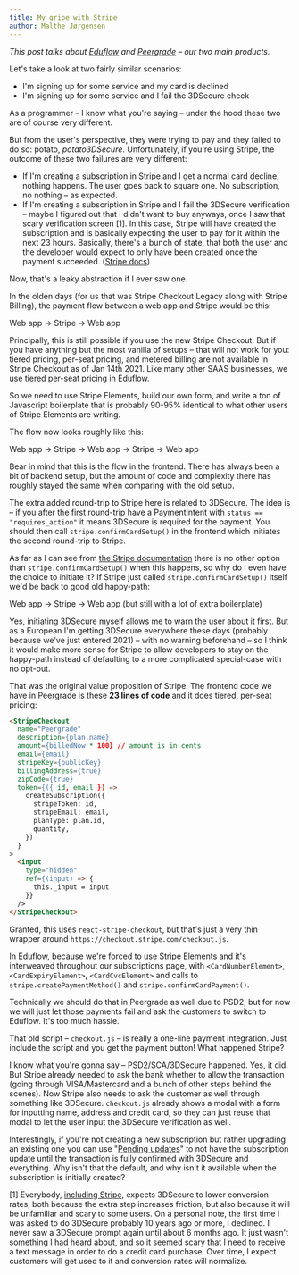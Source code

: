 ```yaml
---
title: My gripe with Stripe
author: Malthe Jørgensen
---
```

_This post talks about [Eduflow](https://www.eduflow.com) and [Peergrade](https://www.peergrade.io) – our two main products._

Let's take a look at two fairly similar scenarios:

- I'm signing up for some service and my card is declined
- I'm signing up for some service and I fail the 3DSecure check

As a programmer – I know what you're saying – under the hood these two are of course very different.

But from the user's perspective, they were trying to pay and they failed to do so: potato, *potato3DSecure*. Unfortunately, if you're using Stripe, the outcome of these two failures are very different:

- If I'm creating a subscription in Stripe and I get a normal card decline, nothing happens. The user goes back to square one. No subscription, no nothing – as expected.
- If I'm creating a subscription in Stripe and I fail the 3DSecure verification – maybe I figured out that I didn't want to buy anyways, once I saw that scary verification screen [1]. In this case, Stripe will have created the subscription and is basically expecting the user to pay for it within the next 23 hours. Basically, there's a bunch of state, that both the user and the developer would expect to only have been created once the payment succeeded. ([Stripe docs](https://stripe.com/docs/billing/subscriptions/overview#subscription-lifecycle))

Now, that's a leaky abstraction if I ever saw one.

In the olden days (for us that was Stripe Checkout Legacy along with Stripe Billing), the payment flow between a web app and Stripe would be this:

Web app → Stripe → Web app

Principally, this is still possible if you use the new Stripe Checkout. But if you have anything but the most vanilla of setups – that will not work for you: tiered pricing, per-seat pricing, and metered billing are not available in Stripe Checkout as of Jan 14th 2021. Like many other SAAS businesses, we use tiered per-seat pricing in Eduflow.

So we need to use Stripe Elements, build our own form, and write a ton of Javascript boilerplate that is probably 90-95% identical to what other users of Stripe Elements are writing.

The flow now looks roughly like this:

Web app → Stripe → Web app → Stripe → Web app

Bear in mind that this is the flow in the frontend. There has always been a bit of backend setup, but the amount of code and complexity there has roughly stayed the same when comparing with the old setup.

The extra added round-trip to Stripe here is related to 3DSecure. The idea is – if you after the first round-trip have a PaymentIntent with `status == "requires_action"` it means 3DSecure is required for the payment. You should then call `stripe.confirmCardSetup()` in the frontend which initiates the second round-trip to Stripe.

As far as I can see from [the Stripe documentation](https://stripe.com/docs/billing/subscriptions/overview#requires-action) there is no other option than `stripe.confirmCardSetup()` when this happens, so why do I even have the choice to initiate it? If Stripe just called `stripe.confirmCardSetup()` itself we'd be back to good old happy-path:

Web app → Stripe → Web app (but still with a lot of extra boilerplate)

Yes, initiating 3DSecure myself allows me to warn the user about it first. But as a European I'm getting 3DSecure everywhere these days (probably because we've just entered 2021) – with no warning beforehand – so I think it would make more sense for Stripe to allow developers to stay on the happy-path instead of defaulting to a more complicated special-case with no opt-out.

That was the original value proposition of Stripe. The frontend code we have in Peergrade is these **23 lines of code** and it does tiered, per-seat pricing:

```html
<StripeCheckout
  name="Peergrade"
  description={plan.name}
  amount={billedNow * 100} // amount is in cents
  email={email}
  stripeKey={publicKey}
  billingAddress={true}
  zipCode={true}
  token={({ id, email }) =>
    createSubscription({
      stripeToken: id,
      stripeEmail: email,
      planType: plan.id,
      quantity,
    })
  }
>
  <input
    type="hidden"
    ref={(input) => {
      this._input = input
    }}
  />
</StripeCheckout>
```

Granted, this uses `react-stripe-checkout`, but that's just a very thin wrapper around `https://checkout.stripe.com/checkout.js`. 

In Eduflow, because we're forced to use Stripe Elements and it's interweaved throughout our subscriptions page, with `<CardNumberElement>`, `<CardExpiryElement>`, `<CardCvcElement>`
and calls to `stripe.createPaymentMethod()` and `stripe.confirmCardPayment()`.

Technically we should do that in Peergrade as well due to PSD2, but for now we will just let those payments fail and ask the customers to switch to Eduflow. It's too much hassle.

That old script – `checkout.js` – is really a one-line payment integration. Just include the script and you get the payment button! What happened Stripe?

I know what you're gonna say – PSD2/SCA/3DSecure happened. Yes, it did. But Stripe already needed to ask the bank whether to allow the transaction (going through VISA/Mastercard and a bunch of other steps behind the scenes). Now Stripe also needs to ask the customer as well through something like 3DSecure. `checkout.js` already shows a modal with a form for inputting name, address and credit card, so they can just reuse that modal to let the user input the 3DSecure verification as well.

Interestingly, if you're not creating a new subscription but rather upgrading an existing one you can use "[Pending updates](https://stripe.com/docs/billing/subscriptions/pending-updates)" to not have the subscription update until the transaction is fully confirmed with 3DSecure and everything. Why isn't that the default, and why isn't it available when the subscription is initially created?

[1] Everybody, [including Stripe](https://stripe.com/en-gb-dk/guides/strong-customer-authentication), expects 3DSecure to lower conversion rates, both because the extra step increases friction, but also because it will be unfamiliar and scary to some users. On a personal note, the first time I was asked to do 3DSecure probably 10 years ago or more, I declined. I never saw a 3DSecure prompt again until about 6 months ago. It just wasn't something I had heard about, and so it seemed scary that I need to receive a text message in order to do a credit card purchase. Over time, I expect customers will get used to it and conversion rates will normalize.

<!--
Card declines were already expected to be async in Stripe. The recommendation was to only provisioning whatever the user was paying for once your webhook was hit.

~~So here's my suggestion: The customer inputs their personal details and card details, and the web app sends that off to Stripe. Stripe checks with the bank whether the transaction is good to go. If the bank or some other security system replies "You need to do 3DSecure" – just do that – show the customer a spinner until the transaction (including 3DSecure) is finished. As a store/service/paid web app, I don't need to know about all that – it's part of the transaction.~~
-->
